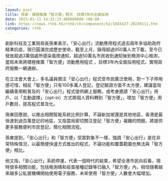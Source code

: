 ```yaml
---
layout: post
title: 孫東：積極推廣「智方便」程式　目標3年內全面採用
date: 2023-01-11 14:32:23.000000000 +08:00
link: https://news.rthk.hk/rthk/ch/component/k2/1683427-20230111.htm
categories: rthk
---
```


創新科技及工業局局長孫東表示，「安心出行」流動應用程式過去兩年多協助政府精準抗疫，現已圓滿完成歷史使命，截至上月，錄得超過950萬人次下載，至今已發放超過3萬個處所感染風險通知，超過50萬名市民收到通知後到檢測中心檢測，當局未來將積極推廣「智方便」流動應用程式 ，目標3年內全面採用程式，實現政府服務一網通辦。

在立法會大會上，多名議員關注「安心出行」程式受市民廣泛使用，對一下子停用感可惜，相反「智方便」只有100多萬人登記，登記驗證方面不太方便，建議當局繼續善用較普及的「安心出行」程式提供網上服務，或考慮邀請「安心出行」用戶，以「主動選擇」（opt-in）方式將個人資料轉到「智方便」，增加「智方便」用戶數目，提高程式普及化。

孫東回應說，以推出相關智能系統比例計算，不論新加坡還是其他地區，香港是最快達到過百萬登記的地區，又指當局密切關注登記「智方便」複雜的問題，將提供更多服務便利市民登記，簡化相關流程。

孫東提到，「安心出行」和「智方便」受眾對象不一樣，強調「安心出行」是在非常特殊情況，以最簡便快速方式推出的程式，不論功能和覆蓋範圍也無法與「智方便」相比。

他又指，「安心出行」系統停運，代表一個時代的結束，希望全港市民向前看，現時很多相關功能，包括檢測碼和疫苗接種記錄等已融入「智方便」內，相信隨著越來越多公私營機構開始使用電子服務，未來使用「智方便」人數會大幅增加。
